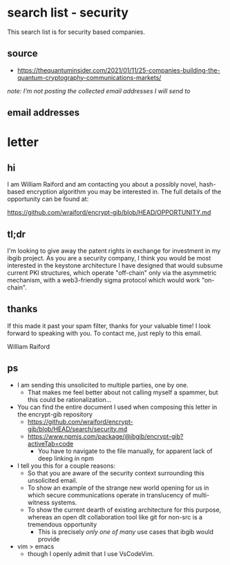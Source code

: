 # search list - security

This search list is for security based companies.

## source

* https://thequantuminsider.com/2021/01/11/25-companies-building-the-quantum-cryptography-communications-markets/

_note: I'm not posting the collected email addresses I will send to_

## email addresses

# letter

## hi

I am William Raiford and am contacting you about a possibly novel, hash-based
encryption algorithm you may be interested in. The full details of the
opportunity can be found at:

https://github.com/wraiford/encrypt-gib/blob/HEAD/OPPORTUNITY.md

## tl;dr

I'm looking to give away the patent rights in exchange for
investment in my ibgib project. As you are a security company, I think you would
be most interested in the keystone architecture I have designed that would
subsume current PKI structures, which operate "off-chain" only via the
asymmetric mechanism, with a web3-friendly sigma protocol which would work
"on-chain".

## thanks

If this made it past your spam filter, thanks for your valuable time!
I look forward to speaking with you. To contact me, just reply to this email.

William Raiford

## ps

* I am sending this unsolicited to multiple parties, one by one.
  * That makes me feel better about not calling myself a spammer, but this could be rationalization...
* You can find the entire document I used when composing this letter in the encrypt-gib repository
  * https://github.com/wraiford/encrypt-gib/blob/HEAD/search/security.md
  * https://www.npmjs.com/package/@ibgib/encrypt-gib?activeTab=code
    * You have to navigate to the file manually, for apparent lack of deep linking in npm
* I tell you this for a couple reasons:
  * So that you are aware of the security context surrounding this unsolicited email.
  * To show an example of the strange new world opening for us in which secure communications operate in translucency of multi-witness systems.
  * To show the current dearth of existing architecture for this purpose, whereas an open dlt collaboration tool like git for non-src is a tremendous opportunity
    * This is precisely _only one of many_ use cases that ibgib would provide
* vim > emacs
  * though I openly admit that I use VsCodeVim.

